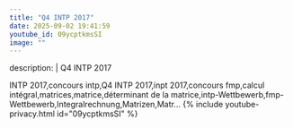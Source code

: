 ```yaml
---
title: "Q4 INTP 2017"
date: 2025-09-02 19:41:59 
youtube_id: 09ycptkmsSI
image: ""
---
```

description: |
  Q4 INTP 2017
  
  
  INTP 2017,concours intp,Q4 INTP 2017,inpt 2017,concours fmp,calcul intégral,matrices,matrice,déterminant de la matrice,intp-Wettbewerb,fmp-Wettbewerb,Integralrechnung,Matrizen,Matr...
{% include youtube-privacy.html id="09ycptkmsSI" %}
